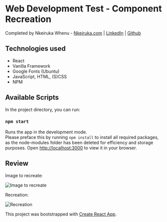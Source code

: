 # Web Development Test - Component Recreation

Completed by Nkeiruka Whenu - [Nkeiruka.com](https://nkeiruka.com) | [LinkedIn](https://www.linkedin.com/in/nkeirukawhenu) | [Github](http://github.com/kxiru)

## Technologies used

- React
- Vanilla Framework
- Google Fonts (Ubuntu)
- JavaScript, HTML, (S)CSS
- NPM

## Available Scripts

In the project directory, you can run:

### `npm start`

Runs the app in the development mode.\
Please preface this by running `npm install` to install all required packages, as the node-modules folder has been deleted for efficiency and storage purposes.
Open [http://localhost:3000](http://localhost:3000) to view it in your browser.

## Review

Image to recreate:

![Image to recreate](/canonical-test/src/images/Example_image.png)

Recreation:

![Recreation](/canonical-test/src/images/Completed_Task.png)

This project was bootstrapped with [Create React App](https://github.com/facebook/create-react-app).
